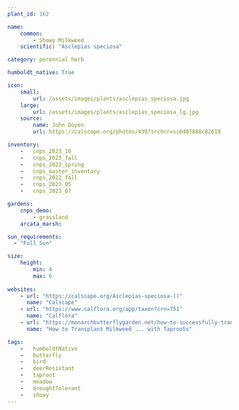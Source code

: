 ```yaml
---
plant_id: 162 

name: 
    common: 
        - Showy Milkweed   
    scientific: "Asclepias speciosa"   

category: perennial herb

humboldt_native: True

icon: 
    small: 
        url: /assets/images/plants/asclepias_speciosa.jpg 
    large: 
        url: /assets/images/plants/asclepias_speciosa_lg.jpg 
    source: 
        name: John Doyen 
        url: https://calscape.org/photos/439?srchcr=sc6407888c82619 

inventory: 
    -   cnps_2023_10
    -   cnps_2023_fall
    -   cnps_2023_spring
    -   cnps_master_inventory
    -   cnps_2022_fall
    -   cnps_2023_05 
    -   cnps_2023_07 

gardens:
    cnps_demo:
        - grassland
    arcata_marsh:

sun_requirements:
  - "Full Sun"

size:
    height: 
        min: 4
        max: 6
 
websites:
    - url: "https://calscape.org/Asclepias-speciosa-()"
      name: "Calscape"
    - url: "https://www.calflora.org/app/taxon?crn=751"
      name: "Calflora"
    - url: "https://monarchbutterflygarden.net/how-to-successfully-transplant-milkweed-taproots/"
      name: "How to Transplant Milkweed ... with Taproots"

tags:  
    -   humboldtNative
    -   butterfly
    -   bird
    -   deerResistant
    -   taproot
    -   meadow
    -   droughtTolerant
    -   showy
---
```


